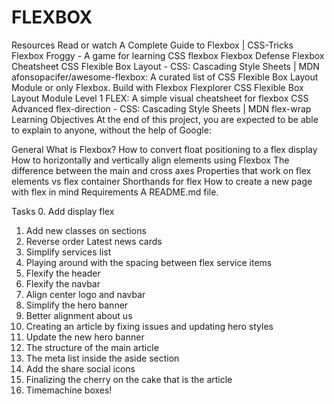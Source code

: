 <h1>FLEXBOX</h1>
Resources
Read or watch
A Complete Guide to Flexbox | CSS-Tricks
Flexbox Froggy - A game for learning CSS flexbox
Flexbox Defense
Flexbox Cheatsheet
CSS Flexible Box Layout - CSS: Cascading Style Sheets | MDN
afonsopacifer/awesome-flexbox: A curated list of CSS Flexible Box Layout Module or only Flexbox.
Build with Flexbox
Flexplorer
CSS Flexible Box Layout Module Level 1
FLEX: A simple visual cheatsheet for flexbox
CSS Advanced
flex-direction - CSS: Cascading Style Sheets | MDN
flex-wrap
Learning Objectives
At the end of this project, you are expected to be able to explain to anyone, without the help of Google:

General
What is Flexbox?
How to convert float positioning to a flex display
How to horizontally and vertically align elements using Flexbox
The difference between the main and cross axes
Properties that work on flex elements vs flex container
Shorthands for flex
How to create a new page with flex in mind
Requirements
A README.md file.

Tasks
 0. Add display flex
 1. Add new classes on sections
 2. Reverse order Latest news cards
 3. Simplify services list
 4. Playing around with the spacing between flex service items
 5. Flexify the header
 6. Flexify the navbar
 7. Align center logo and navbar
 8. Simplify the hero banner
 9. Better alignment about us
 10. Creating an article by fixing issues and updating hero styles
 11. Update the new hero banner
 12. The structure of the main article
 13. The meta list inside the aside section
 14. Add the share social icons
 15. Finalizing the cherry on the cake that is the article
 16. Timemachine boxes!